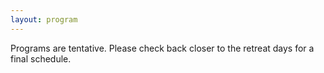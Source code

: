 ```yaml
---
layout: program
---
```

Programs are tentative. Please check back closer to the retreat days for a final schedule. 
